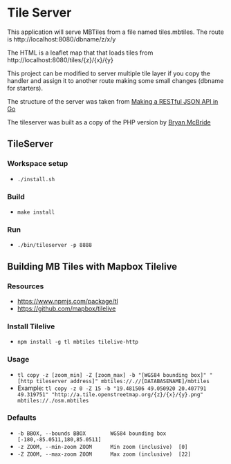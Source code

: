 # Tile Server
This application will serve MBTiles from a file named tiles.mbtiles. The route is http://localhost:8080/dbname/z/x/y

The HTML is a leaflet map that that loads tiles from http://localhost:8080/tiles/{z}/{x}/{y}

This project can be modified to server multiple tile layer if you copy the handler and assign it to another route making some small changes (dbname for starters). 

The structure of the server was taken from [Making a RESTful JSON API in Go](http://thenewstack.io/make-a-restful-json-api-go/)

The tileserver was built as a copy of the PHP version by [Bryan McBride](https://github.com/bmcbride/PHP-MBTiles-Server)



## TileServer

### Workspace setup
 - ``./install.sh``

### Build
 - ``make install``

### Run
 - ``./bin/tileserver -p 8888``



## Building MB Tiles with Mapbox Tilelive

### Resources
 - https://www.npmjs.com/package/tl
 - https://github.com/mapbox/tilelive

### Install Tilelive
 - ``npm install -g tl mbtiles tilelive-http``

### Usage
 - ``tl copy -z [zoom_min] -Z [zoom_max] -b "[WGS84 bounding box]" "[http tileserver address]" mbtiles://.//[DATABASENAME]/mbtiles``
 - Example: ``tl copy -z 0 -Z 15 -b "19.481506 49.050920 20.407791 49.319751" "http://a.tile.openstreetmap.org/{z}/{x}/{y}.png" mbtiles://./osm.mbtiles``

### Defaults
 - ``-b BBOX, --bounds BBOX        WGS84 bounding box  [-180,-85.0511,180,85.0511]``
 - ``-z ZOOM, --min-zoom ZOOM      Min zoom (inclusive)  [0]``
 - ``-Z ZOOM, --max-zoom ZOOM      Max zoom (inclusive)  [22]``




